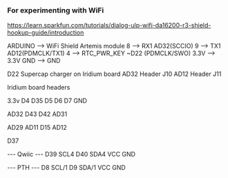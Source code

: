 ### For experimenting with WiFi

https://learn.sparkfun.com/tutorials/dialog-ulp-wifi-da16200-r3-shield-hookup-guide/introduction


  ARDUINO --> WiFi Shield				Artemis module
  8       --> RX1						 AD32(SCCIO)
  9       --> TX1						 AD12(PDMCLK/TX1)
  4       --> RTC_PWR_KEY				~D22 (PDMCLK/SWO)
  3.3V    --> 3.3V
  GND     --> GND
	
  
  
  D22 Supercap charger on Iridium board
  AD32 Header J10
  AD12 Header J11
  
  Iridium board headers
  
  
   3.3v
   D4
   D35
   D5
   D6
   D7
   GND
  
  AD32
   D43
   D42
  AD31
  
  AD29
  AD11
   D15
  AD12
  
   D37
  
  --- Qwiic ---
   D39  SCL4
   D40  SDA4
   VCC
   GND
  
  --- PTH ---
   D8	SCL/1
   D9	SDA/1
   VCC
   GND
